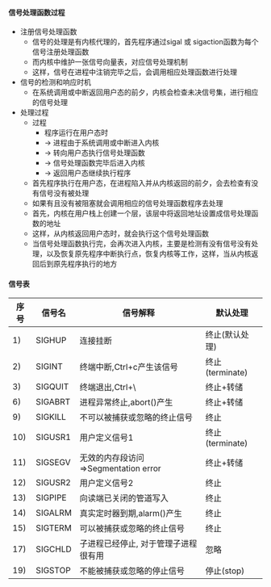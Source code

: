 #### 信号处理函数过程
- 注册信号处理函数
  - 信号的处理是有内核代理的，首先程序通过sigal 或 sigaction函数为每个信号注册处理函数
  - 而内核中维护一张信号向量表，对应信号处理机制
  - 这样，信号在进程中注销完毕之后，会调用相应处理函数进行处理
- 信号的检测和响应时机
  - 在系统调用或中断返回用户态的前夕，内核会检查未决信号集，进行相应的信号处理
- 处理过程
  - 过程
    - 程序运行在用户态时
    -  -> 进程由于系统调用或中断进入内核
    -  -> 转向用户态执行信号处理函数
    -  -> 信号处理函数完毕后进入内核
    -  -> 返回用户态继续执行程序
  - 首先程序执行在用户态，在进程陷入并从内核返回的前夕，会去检查有没有信号没有被处理
  - 如果有且没有被阻塞就会调用相应的信号处理函数程序去处理
  - 首先，内核在用户栈上创建一个层，该层中将返回地址设置成信号处理函数的地址
  - 这样，从内核返回用户态时，就会执行这个信号处理函数
  - 当信号处理函数执行完，会再次进入内核，主要是检测有没有信号没有处理，以及恢复原先程序中断执行点，恢复内核等工作，这样，当从内核返回后到原先程序执行的地方
#### 信号表
|序号 | 信号名 | 信号解释 | 默认处理|
| ----- | ---- | ---- |---- |
|1) | SIGHUP | 连接挂断 | 终止(默认处理) |
|2) | SIGINT| 终端中断,Ctrl+c产生该信号 | 终止(terminate) |
|3) | SIGQUIT| 终端退出,Ctrl+\ | 终止+转储|
|6) | SIGABRT| 进程异常终止,abort()产生 | 终止+转储|
|9) | SIGKILL| 不可以被捕获或忽略的终止信号 | 终止|
|10) | SIGUSR1| 用户定义信号1 | 终止(terminate) |
|11) | SIGSEGV| 无效的内存段访问=>Segmentation error | 终止+转储|
|12) | SIGUSR2| 用户定义信号2 | 终止|
|13) | SIGPIPE| 向读端已关闭的管道写入 | 终止|
|14) | SIGALRM| 真实定时器到期,alarm()产生 | 终止|
|15) | SIGTERM| 可以被捕获或忽略的终止信号 | 终止|
|17) | SIGCHLD| 子进程已经停止, 对于管理子进程很有用 | 忽略|
|19) | SIGSTOP| 不能被捕获或忽略的停止信号 | 停止(stop)|
